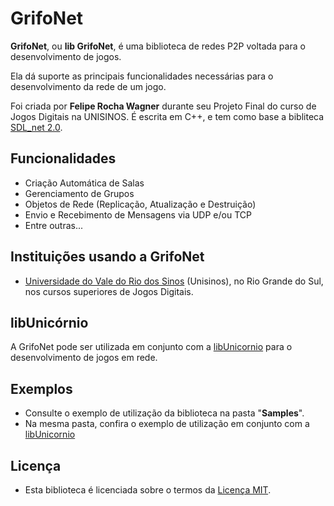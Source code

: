 GrifoNet
========

**GrifoNet**, ou **lib GrifoNet**, é uma biblioteca de redes P2P voltada para o desenvolvimento de jogos.

Ela dá suporte as principais funcionalidades necessárias para o desenvolvimento da rede de um jogo.

Foi criada por **Felipe Rocha Wagner** durante seu Projeto Final do curso de Jogos Digitais na UNISINOS.  É escrita em C++, e tem como base a bibliteca [SDL_net 2.0](https://www.libsdl.org/projects/SDL_net/).

## Funcionalidades

  - Criação Automática de Salas
  - Gerenciamento de Grupos
  - Objetos de Rede (Replicação, Atualização e Destruição)
  - Envio e Recebimento de Mensagens via UDP e/ou TCP
  - Entre outras...

## Instituições usando a GrifoNet

  - [Universidade do Vale do Rio dos Sinos](http://www.unisinos.br) (Unisinos), no Rio Grande do Sul, nos cursos superiores de Jogos Digitais. 

## libUnicórnio

A GrifoNet pode ser utilizada em conjunto com a [libUnicornio](https://github.com/GuilhermeAlanJohann/libUnicornio) para o desenvolvimento de jogos em rede.

## Exemplos

  - Consulte o exemplo de utilização da biblioteca na pasta "**Samples**".
  - Na mesma pasta, confira o exemplo de utilização em conjunto com a [libUnicornio](https://github.com/GuilhermeAlanJohann/libUnicornio)

## Licença

  - Esta biblioteca é licenciada sobre o termos da [Licença MIT](http://pt.wikipedia.org/wiki/Licença_MIT).
